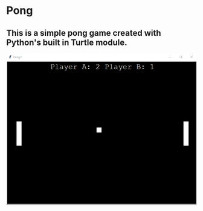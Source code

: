 # Pong

## This is a simple pong game created with Python's built in Turtle module.

![gameplay screenshot](./images/gamplay_screenshot.png)
